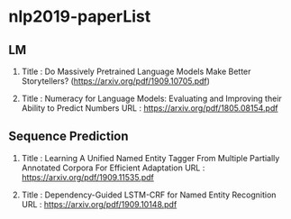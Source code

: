 # nlp2019-paperList


## LM
1. Title : Do Massively Pretrained Language Models Make Better Storytellers? (https://arxiv.org/pdf/1909.10705.pdf)

2. Title : Numeracy for Language Models: Evaluating and Improving their Ability to Predict Numbers
   URL :  https://arxiv.org/pdf/1805.08154.pdf


## Sequence Prediction 

1. Title : Learning A Unified Named Entity Tagger From Multiple Partially Annotated Corpora For Efficient Adaptation
   URL : https://arxiv.org/pdf/1909.11535.pdf
   
2. Title : Dependency-Guided LSTM-CRF for Named Entity Recognition
   URL : https://arxiv.org/pdf/1909.10148.pdf
